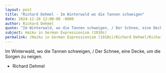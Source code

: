 ```yaml
---
layout: post
title: "Richard Dehmel - Im Winterwald wo die Tannen schweigen"
date: 2024-12-28 12:00:00 -0000
author: Richard Dehmel
quote: "Im Winterwald, wo die Tannen schweigen, / Der Schnee, eine Decke, um die Sorgen zu neigen."
subject: Haiku in German Expressionism (1910s)
permalink: /Haiku in German Expressionism (1910s)/Richard Dehmel/Richard Dehmel - Im Winterwald wo die Tannen schweigen
---
```


Im Winterwald, wo die Tannen schweigen, / Der Schnee, eine Decke, um die Sorgen zu neigen.

- Richard Dehmel
